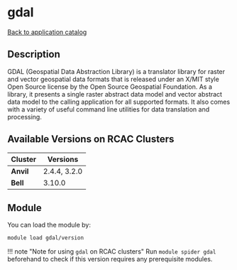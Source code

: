 # gdal

[Back to application catalog](../app_catalog.md)

## Description
GDAL (Geospatial Data Abstraction Library) is a translator library for raster and vector geospatial data formats that is released under an X/MIT style Open Source license by the Open Source Geospatial Foundation. As a library, it presents a single raster abstract data model and vector abstract data model to the calling application for all supported formats. It also comes with a variety of useful command line utilities for data translation and processing.

## Available Versions on RCAC Clusters
|Cluster|Versions|
|---|---|
|**Anvil**|2.4.4, 3.2.0|
|**Bell**|3.10.0|

## Module
You can load the module by:

```bash
module load gdal/version
```

!!! note "Note for using `gdal` on RCAC clusters"
    Run `module spider gdal` beforehand to check if this version requires any prerequisite modules.
